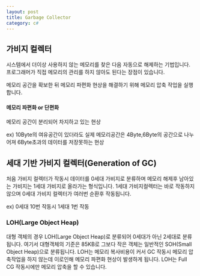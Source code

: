```yaml
---
layout: post
title: Garbage Collector
category: c#
---
```


## 가비지 컬렉터

시스템에서 더이상 사용하지 않는 메모리를 찾은 다음
자동으로 해제하는 기법입니다.
프로그래머가 직접 메모리의 관리를 하지 않아도 된다는 장점이 있습니다.

메모리 공간을 확보한 뒤 메모리 파편화 현상을 해결하기 위해
메모리 압축 작업을 실행합니다.

#### 메모리 파편화 or 단편화
메모리 공간이 분리되어 차지하고 있는 현상

ex) 10Byte의 여유공간이 있더라도 실제 메모리공간은 4Byte,6Byte의 공간으로 나누어져
6Byte초과의 데이터를 저장못하는 현상

## 세대 기반 가비지 컬렉터(Generation of GC)

처음 가비지 컬렉터가 작동시 데이터를 0세대 가비지로 분류하며 메모리 해제후 
남아있는 가비지는 1세대 가비지로 올라가는 형식입니다.
1세대 가비지컬렉터는 바로 작동하지 않으며 0세대 가비지 컬렉터가 여러번 순환후 작동됩니다.

ex) 0세대 10번 작동시 1세대 1번 작동

### LOH(Large Object Heap)
대형 객체의 경우 LOH(Large Object Heap)로 분류되어 0세대가 아닌 2세대로 분류됩니다.
여기서 대형객체의 기준은 85KB로 그보다 작은 객체는 일반적인 SOH(Small Object Heap)으로 분류됩니다.
LOH는 메모리 복사비용이 커서 GC 작동시 메모리 압축작업을 하지 않는데 이로인해 메모리 파편화 현상이 발생하게 됩니다.
LOH는 Full CG 작동시에만 메모리 압축을 할 수 있습니다. 

